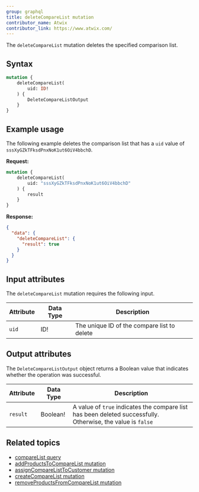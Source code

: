 ```yaml
---
group: graphql
title: deleteCompareList mutation
contributor_name: Atwix
contributor_link: https://www.atwix.com/
---
```


The `deleteCompareList` mutation deletes the specified comparison list.

## Syntax

```graphql
mutation {
    deleteCompareList(
        uid: ID!
    ) {
        DeleteCompareListOutput
    }
}
```

## Example usage

The following example deletes the comparison list that has a `uid` value of `sssXyGZkTFksdPnxNoK1ut6OiV4bbchD`.

**Request:**

```graphql
mutation {
    deleteCompareList(
        uid: "sssXyGZkTFksdPnxNoK1ut6OiV4bbchD"
    ) {
        result
    }
}
```

**Response:**

```json
{
  "data": {
    "deleteCompareList": {
      "result": true
    }
  }
}
```

## Input attributes

The `deleteCompareList` mutation requires the following input.

Attribute |  Data Type | Description
--- | --- | ---
`uid` | ID! | The unique ID of the compare list to delete

## Output attributes

The `DeleteCompareListOutput` object returns a Boolean value that indicates whether the operation was successful.

Attribute |  Data Type | Description
--- | --- | ---
`result` | Boolean! | A value of `true` indicates the compare list has been deleted successfully. Otherwise, the value is `false`

## Related topics

*  [compareList query]({{page.baseurl}}/graphql/queries/compare-list.html)
*  [addProductsToCompareList mutation]({{page.baseurl}}/graphql/mutations/add-products-to-compare-list.html)
*  [assignCompareListToCustomer mutation]({{page.baseurl}}/graphql/mutations/assign-compare-list-to-customer.html)
*  [createCompareList mutation]({{page.baseurl}}/graphql/mutations/create-compare-list.html)
*  [removeProductsFromCompareList mutation]({{page.baseurl}}/graphql/mutations/remove-products-from-compare-list.html)
